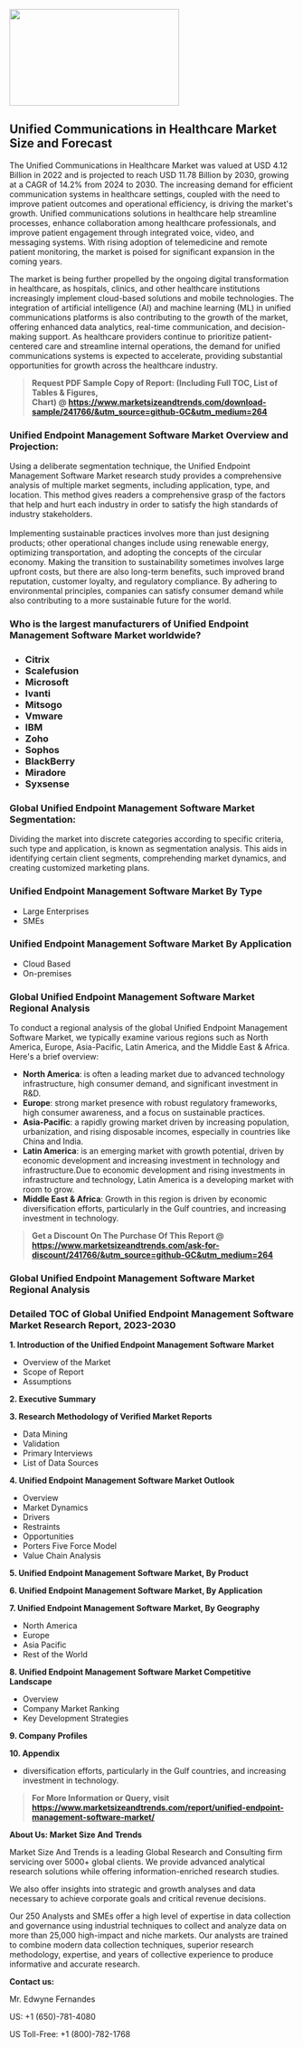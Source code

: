 <p><img class="alignnone size-medium wp-image-20088" src="https://ffe5etoiles.com/wp-content/uploads/2024/12/MST1-300x171.png" alt="" width="300" height="171" /></p><h2>Unified Communications in Healthcare Market Size and Forecast</h2><p>The Unified Communications in Healthcare Market was valued at USD 4.12 Billion in 2022 and is projected to reach USD 11.78 Billion by 2030, growing at a CAGR of 14.2% from 2024 to 2030. The increasing demand for efficient communication systems in healthcare settings, coupled with the need to improve patient outcomes and operational efficiency, is driving the market's growth. Unified communications solutions in healthcare help streamline processes, enhance collaboration among healthcare professionals, and improve patient engagement through integrated voice, video, and messaging systems. With rising adoption of telemedicine and remote patient monitoring, the market is poised for significant expansion in the coming years.</p><p>The market is being further propelled by the ongoing digital transformation in healthcare, as hospitals, clinics, and other healthcare institutions increasingly implement cloud-based solutions and mobile technologies. The integration of artificial intelligence (AI) and machine learning (ML) in unified communications platforms is also contributing to the growth of the market, offering enhanced data analytics, real-time communication, and decision-making support. As healthcare providers continue to prioritize patient-centered care and streamline internal operations, the demand for unified communications systems is expected to accelerate, providing substantial opportunities for growth across the healthcare industry.</p></p><blockquote id="" class=""><strong>Request PDF Sample Copy of Report: (Including Full TOC, List of Tables &amp; Figures, Chart)&nbsp;@&nbsp;<strong><a href="https://www.marketsizeandtrends.com/download-sample/241766/&utm_source=github-GC&utm_medium=264" target="_blank">https://www.marketsizeandtrends.com/download-sample/241766/&utm_source=github-GC&utm_medium=264</a></strong></strong></blockquote><h3 id="" class="">Unified Endpoint Management Software Market&nbsp;Overview and Projection:</h3><p id="" class="">Using a deliberate segmentation technique, the Unified Endpoint Management Software Market research study provides a comprehensive analysis of multiple market segments, including application, type, and location. This method gives readers a comprehensive grasp of the factors that help and hurt each industry in order to satisfy the high standards of industry stakeholders. <br /> <br />Implementing sustainable practices involves more than just designing products; other operational changes include using renewable energy, optimizing transportation, and adopting the concepts of the circular economy. Making the transition to sustainability sometimes involves large upfront costs, but there are also long-term benefits, such improved brand reputation, customer loyalty, and regulatory compliance. By adhering to environmental principles, companies can satisfy consumer demand while also contributing to a more sustainable future for the world.</p><h3 id="" class="">Who is the largest manufacturers of&nbsp;Unified Endpoint Management Software Market worldwide?</h3><h3 class=""><p><ul><li>Citrix </li><li> Scalefusion </li><li> Microsoft </li><li> Ivanti </li><li> Mitsogo </li><li> Vmware </li><li> IBM </li><li> Zoho </li><li> Sophos </li><li> BlackBerry </li><li> Miradore </li><li> Syxsense</li></ul></p></h3><h3 id="" class="">Global&nbsp;Unified Endpoint Management Software Market Segmentation:</h3><p id="" class="">Dividing the market into discrete categories according to specific criteria, such type and application, is known as segmentation analysis. This aids in identifying certain client segments, comprehending market dynamics, and creating customized marketing plans.</p><h3 id="" class="">Unified Endpoint Management Software Market&nbsp;By Type</h3><p><p><ul><li>Large Enterprises</li><li> SMEs</p></li></ul></p></p><h3 id="" class="">Unified Endpoint Management Software Market&nbsp;By Application</h3><p class=""><p><ul><li>Cloud Based</li><li> On-premises</li></ul></p></p><h3 id="" class="">Global Unified Endpoint Management Software Market Regional Analysis</h3><p id="" class="">To conduct a regional analysis of the global Unified Endpoint Management Software Market, we typically examine various regions such as North America, Europe, Asia-Pacific, Latin America, and the Middle East &amp; Africa. Here's a brief overview:</p><ul><li><strong>North America</strong>: is often a leading market due to advanced technology infrastructure, high consumer demand, and significant investment in R&amp;D.</li><li><strong>Europe</strong>: strong market presence with robust regulatory frameworks, high consumer awareness, and a focus on sustainable practices.</li><li><strong>Asia-Pacific</strong>: a rapidly growing market driven by increasing population, urbanization, and rising disposable incomes, especially in countries like China and India.</li><li><strong>Latin America</strong>: is an emerging market with growth potential, driven by economic development and increasing investment in technology and infrastructure.Due to economic development and rising investments in infrastructure and technology, Latin America is a developing market with room to grow.</li><li><strong>Middle East &amp; Africa</strong>: Growth in this region is driven by economic diversification efforts, particularly in the Gulf countries, and increasing investment in technology.</li></ul><blockquote id="" class=""><strong>Get a Discount On The Purchase Of This Report @ <strong><a href="https://www.marketsizeandtrends.com/ask-for-discount/241766/&utm_source=github-GC&utm_medium=264" target="_blank">https://www.marketsizeandtrends.com/ask-for-discount/241766/&utm_source=github-GC&utm_medium=264</a></strong></strong></blockquote><h3 id="" class="">Global Unified Endpoint Management Software Market Regional Analysis</h3><h3 id="" class="">Detailed TOC of Global Unified Endpoint Management Software Market Research Report, 2023-2030</h3><p id="" class=""><strong>1. Introduction of the Unified Endpoint Management Software Market</strong></p><ul><li>Overview of the Market</li><li>Scope of Report</li><li>Assumptions</li></ul><p id="" class=""><strong>2. Executive Summary</strong></p><p id="" class=""><strong>3. Research Methodology of Verified Market Reports</strong></p><ul><li>Data Mining</li><li>Validation</li><li>Primary Interviews</li><li>List of Data Sources</li></ul><p id="" class=""><strong>4. Unified Endpoint Management Software Market Outlook</strong></p><ul><li>Overview</li><li>Market Dynamics</li><li>Drivers</li><li>Restraints</li><li>Opportunities</li><li>Porters Five Force Model</li><li>Value Chain Analysis</li></ul><p id="" class=""><strong>5. Unified Endpoint Management Software Market, By Product</strong></p><p id="" class=""><strong>6. Unified Endpoint Management Software Market, By Application</strong></p><p id="" class=""><strong>7. Unified Endpoint Management Software Market, By Geography</strong></p><ul><li>North America</li><li>Europe</li><li>Asia Pacific</li><li>Rest of the World</li></ul><p id="" class=""><strong>8. Unified Endpoint Management Software Market Competitive Landscape</strong></p><ul><li>Overview</li><li>Company Market Ranking</li><li>Key Development Strategies</li></ul><p id="" class=""><strong>9. Company Profiles</strong></p><p id="" class=""><strong>10. Appendix</strong></p><ul><li>diversification efforts, particularly in the Gulf countries, and increasing investment in technology.</li></ul><blockquote id="" class=""><strong>For More Information or Query, visit <strong><strong><a href="https://www.marketsizeandtrends.com/report/unified-endpoint-management-software-market/" target="_blank">https://www.marketsizeandtrends.com/report/unified-endpoint-management-software-market/</a></strong></strong></strong></blockquote><p id="" class=""><strong>About Us: Market Size And Trends</strong></p><p id="" class="">Market Size And Trends is a leading Global Research and Consulting firm servicing over 5000+ global clients. We provide advanced analytical research solutions while offering information-enriched research studies.</p><p id="" class="">We also offer insights into strategic and growth analyses and data necessary to achieve corporate goals and critical revenue decisions.</p><p id="" class="">Our 250 Analysts and SMEs offer a high level of expertise in data collection and governance using industrial techniques to collect and analyze data on more than 25,000 high-impact and niche markets. Our analysts are trained to combine modern data collection techniques, superior research methodology, expertise, and years of collective experience to produce informative and accurate research.</p><p id="" class=""><strong>Contact us:</strong></p><p id="" class="">Mr. Edwyne Fernandes</p><p id="" class="">US: +1 (650)-781-4080</p><p id="" class="">US Toll-Free: +1 (800)-782-1768</p>
